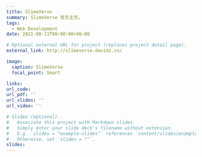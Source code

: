 ```yaml
---
title: SlimeVerse
summary: SlimeVerse 官方主页。
tags:
  - Web Development
date: 2021-08-11T00:00:00+08:00

# Optional external URL for project (replaces project detail page).
external_link: http://slimeverse.davidz.cn/

image:
  caption: SlimeVerse
  focal_point: Smart

links:
url_code:
url_pdf: ''
url_slides: ''
url_video: ''

# Slides (optional).
#   Associate this project with Markdown slides.
#   Simply enter your slide deck's filename without extension.
#   E.g. `slides = "example-slides"` references `content/slides/example-slides.md`.
#   Otherwise, set `slides = ""`.
slides:
---
```

